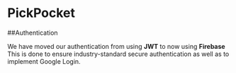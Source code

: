 # PickPocket

##Authentication

We have moved our authentication from using **JWT** to now using **Firebase**
This is done to ensure industry-standard secure authentication as well as to 
implement Google Login. 

